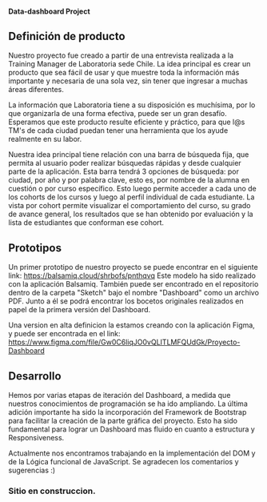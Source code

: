 #### Data-dashboard Project

## Definición de producto

Nuestro proyecto fue creado a partir de una entrevista realizada a la Training Manager de Laboratoria sede Chile. La idea principal es crear un producto que sea fácil de usar y que muestre toda la información más importante y necesaria de una sola vez, sin tener que ingresar a muchas áreas diferentes. 

La información que Laboratoria tiene a su disposición es muchísima, por lo que organizarla de una forma efectiva, puede ser un gran desafío. Esperamos que este producto resulte eficiente y práctico, para que l@s TM's de cada ciudad puedan tener una herramienta que los ayude realmente en su labor. 

Nuestra idea principal tiene relación con una barra de búsqueda fija, que permita al usuario poder realizar búsquedas rápidas y desde cualquier parte de la aplicación. Esta barra tendrá 3 opciones de búsqueda: por ciudad, por año y por palabra clave, esto es, por nombre de la alumna en cuestión o por curso específico. 
Esto luego permite acceder a cada uno de los cohorts de los cursos y luego al perfil individual de cada estudiante. La vista por cohort permite visualizar el comportamiento del curso, su grado de avance general, los resultados que se han obtenido por evaluación y la lista de estudiantes que conforman ese cohort. 

## Prototipos

Un primer prototipo de nuestro proyecto se puede encontrar en el siguiente link: https://balsamiq.cloud/shrbofs/pnthqvq Este modelo ha sido realizado con la aplicación Balsamiq. También puede ser encontrado en el repositorio dentro de la carpeta "Sketch" bajo el nombre "Dashboard" como un archivo PDF. Junto a él se podrá encontrar los bocetos originales realizados en papel de la primera versión del Dashboard. 

Una version en alta definicion la estamos creando con la aplicación Figma, y puede ser encontrada en el link: https://www.figma.com/file/Gw0C6liqJO0vQLITLMFQUdGk/Proyecto-Dashboard

## Desarrollo

Hemos por varias etapas de iteración del Dashboard, a medida que nuestros conocimientos de programación se ha ido ampliando. La última adición importante ha sido la incorporación del Framework de Bootstrap para facilitar la creación de la parte gráfica del proyecto. Esto ha sido fundamental para lograr un Dashboard mas fluido en cuanto a estructura y Responsiveness. 

Actualmente nos encontramos trabajando en la implementación del DOM y de la Lógica funcional de JavaScript. Se agradecen los comentarios y sugerencias :)

### Sitio en construccion.